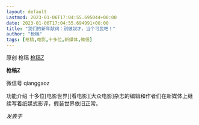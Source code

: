 ```yaml
---
layout: default
Lastmod: 2023-01-06T17:04:55.695044+00:00
date: 2023-01-06T17:04:55.694991+00:00
title: "我们的新年献词：别做奴才，当个刁民吧！"
author: "枪稿"
tags: [枪稿,电影,十多位,新媒体,微信]
---
```


原创 枪稿 [枪稿Z](javascript:void(0);)

**枪稿Z** 

微信号 qianggaoz

功能介绍 十多位\[电影世界\]\[看电影\]\[大众电影\]杂志的编辑和作者们在新媒体上继续写着纸媒式影评，假装世界依旧正常。

_发表于_

